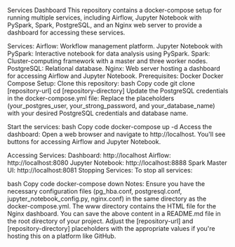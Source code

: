 Services Dashboard
This repository contains a docker-compose setup for running multiple services, including Airflow, Jupyter Notebook with PySpark, Spark, PostgreSQL, and an Nginx web server to provide a dashboard for accessing these services.

Services:
Airflow: Workflow management platform.
Jupyter Notebook with PySpark: Interactive notebook for data analysis using PySpark.
Spark: Cluster-computing framework with a master and three worker nodes.
PostgreSQL: Relational database.
Nginx: Web server hosting a dashboard for accessing Airflow and Jupyter Notebook.
Prerequisites:
Docker
Docker Compose
Setup:
Clone this repository:
bash
Copy code
git clone [repository-url]
cd [repository-directory]
Update the PostgreSQL credentials in the docker-compose.yml file:
Replace the placeholders (your_postgres_user, your_strong_password, and your_database_name) with your desired PostgreSQL credentials and database name.

Start the services:
bash
Copy code
docker-compose up -d
Access the dashboard:
Open a web browser and navigate to http://localhost. You'll see buttons for accessing Airflow and Jupyter Notebook.

Accessing Services:
Dashboard: http://localhost
Airflow: http://localhost:8080
Jupyter Notebook: http://localhost:8888
Spark Master UI: http://localhost:8081
Stopping Services:
To stop all services:

bash
Copy code
docker-compose down
Notes:
Ensure you have the necessary configuration files (pg_hba.conf, postgresql.conf, jupyter_notebook_config.py, nginx.conf) in the same directory as the docker-compose.yml.
The www directory contains the HTML file for the Nginx dashboard.
You can save the above content in a README.md file in the root directory of your project. Adjust the [repository-url] and [repository-directory] placeholders with the appropriate values if you're hosting this on a platform like GitHub.